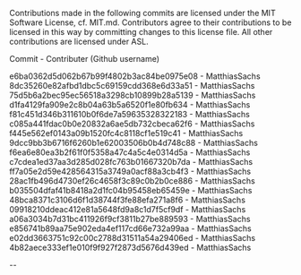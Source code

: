 Contributions made in the following commits are licensed under the MIT Software License, cf. MIT.md. Contributors agree to their contributions to be licensed in this way by committing changes to this license file. All other contributions are licensed under ASL.

Commit - Contributer (Github username)

e6ba0362d5d062b67b99f4802b3ac84be0975e08 - MatthiasSachs
8dc35260e82afbd1dbc5c69159cdd368e6d33a51 - MatthiasSachs
75d5b6a2bec95ec56518a3298cb10899b28a5139 - MatthiasSachs
d1fa4129fa909e2c8b04a63b5a6520f1e80fb634 - MatthiasSachs
f81c451d346b311610b0f6de7a59635328322183 - MatthiasSachs
c085a441fdac0b0e20832a6ae5db732cbeca62f6 - MatthiasSachs
f445e562ef0143a09b1520fc4c8118cf1e519c41 - MatthiasSachs
9dcc9bb3b6716f6260b1e62003506b0b4d748c88 - MatthiasSachs
f6ea6e80ea3b2f61f0f5358a47c4a5c4e0314d5a - MatthiasSachs
c7cdea1ed37aa3d285d028fc763b01667320b7da - MatthiasSachs
ff7a05e2d59e428564315a3749a0acf88a3cb4f3 - MatthiasSachs
28ac1fb496d4730ef26c4658f3c89c0b2b0ce886 - MatthiasSachs
b035504dfaf41b8418a2d1fc04b95458eb65459e - MatthiasSachs
48bca8371c3106d6f1d38744f3fe88efa271a8f6 - MatthiasSachs
09918210ddeac412e81a5648fd9a8c1d7f5cf9df - MatthiasSachs
a06a3034b7d31bc411926f9cf3811b27be889593 - MatthiasSachs
e856741b89aa75e902eda4ef117cd66e732a99aa - MatthiasSachs
e02dd3663751c92c00c2788d31511a54a29406ed - MatthiasSachs
4b82aece333ef1e010f9f927f2873d5676d439ed - MatthiasSachs

-- 